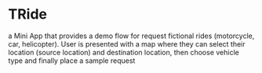 # TRide
a Mini App that provides a demo flow for request fictional rides (motorcycle, car, helicopter). User is presented with a map where they can select their location (source location) and destination location, then choose vehicle type and finally place a sample request
